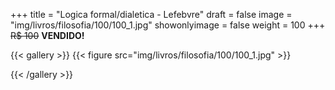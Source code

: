 +++
title = "Logica formal/dialetica - Lefebvre"
draft = false
image = "img/livros/filosofia/100/100_1.jpg"
showonlyimage = false
weight = 100
+++
<span class="sold">~~R$ 100~~</span> **VENDIDO!**

<!--more-->

{{< gallery >}}
{{< figure src="img/livros/filosofia/100/100_1.jpg" >}}

{{< /gallery >}}

